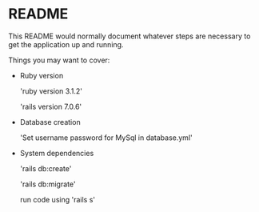 # README

This README would normally document whatever steps are necessary to get the
application up and running.

Things you may want to cover:

* Ruby version

	'ruby version 3.1.2'

	'rails version 7.0.6'

* Database creation

  'Set username password for MySql in database.yml'

* System dependencies

	'rails db:create'

	'rails db:migrate'

	run code using 'rails s'
